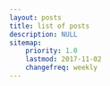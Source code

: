 ```yaml
---
layout: posts
title: list of posts
description: NULL
sitemap:
    priority: 1.0
    lastmod: 2017-11-02
    changefreq: weekly
---
```

